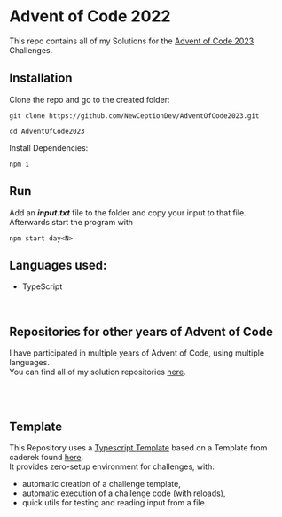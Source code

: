 # Advent of Code 2022

This repo contains all of my Solutions for the [Advent of Code 2023](https://adventofcode.com/2023) Challenges.

## Installation

Clone the repo and go to the created folder:

```
git clone https://github.com/NewCeptionDev/AdventOfCode2023.git
```

```
cd AdventOfCode2023
```

Install Dependencies:

```
npm i
```

## Run

Add an **_input.txt_** file to the folder and copy your input to that file.<br>
Afterwards start the program with

```
npm start day<N>
```

## Languages used:

- TypeScript

<br>

## Repositories for other years of Advent of Code

I have participated in multiple years of Advent of Code, using multiple languages.<br>
You can find all of my solution repositories [here](https://github.com/NewCeptionDev?tab=repositories&q=AdventOfCode&type=&language=&sort=name).

<br>
<br>

## Template

This Repository uses a [Typescript Template](https://github.com/NewCeptionDev/AdventOfCodeTemplate-for-TS) based on a Template from caderek found [here](https://github.com/caderek/aoc-starter-ts). <br>
It provides zero-setup environment for challenges, with:

- automatic creation of a challenge template,
- automatic execution of a challenge code (with reloads),
- quick utils for testing and reading input from a file.
